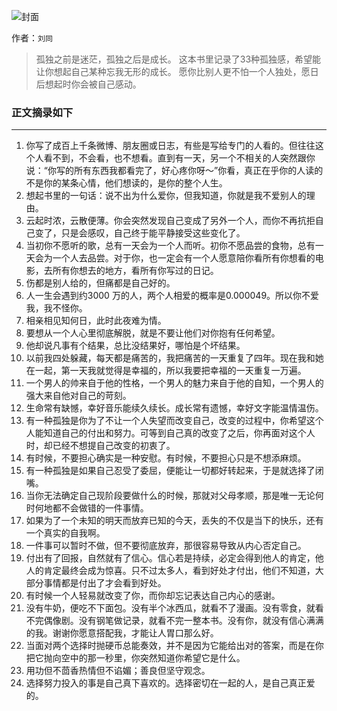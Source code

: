 ![封面](https://img1.doubanio.com/lpic/s27310359.jpg)

作者：`刘同`

> 孤独之前是迷茫，孤独之后是成长。
> 这本书里记录了33种孤独感，希望能让你想起自己某种忘我无形的成长。
> 愿你比别人更不怕一个人独处，愿日后想起时你会被自己感动。

### 正文摘录如下

***

1. 你写了成百上千条微博、朋友圈或日志，有些是写给专门的人看的。但往往这个人看不到，不会看，也不想看。直到有一天，另一个不相关的人突然跟你说：“你写的所有东西我都看完了，好心疼你呀～”你看，真正在乎你的人读的不是你的某条心情，他们想读的，是你的整个人生。
2. 想起书里的一句话：说不出为什么爱你，但我知道，你就是我不爱别人的理由。
3. 云起时浓，云散便薄。你会突然发现自己变成了另外一个人，而你不再抗拒自己变了，只是会感叹，自己终于能平静接受这些变化了。
4. 当初你不愿听的歌，总有一天会为一个人而听。初你不愿品尝的食物，总有一天会为一个人去品尝。对于你，也一定会有一个人愿意陪你看所有你想看的电影，去所有你想去的地方，看所有你写过的日记。
5. 伤都是别人给的，但痛都是自己好的。
6. 人一生会遇到约3000 万的人，两个人相爱的概率是0.000049。所以你不爱我，我不怪你。
7. 相亲相见知何日，此时此夜难为情。
8. 要想从一个人心里彻底解脱，就是不要让他们对你抱有任何希望。
9. 他却说凡事有个结果，总比没结果好，哪怕是个坏结果。
10. 以前我四处躲藏，每天都是痛苦的，我把痛苦的一天重复了四年。现在我和她在一起，第一天我就觉得是幸福的，所以我要把幸福的一天重复一万遍。
11. 一个男人的帅来自于他的性格，一个男人的魅力来自于他的自知，一个男人的强大来自他对自己的苛刻。
12. 生命常有缺憾，幸好音乐能续久续长。成长常有遗憾，幸好文字能温情温伤。
13. 有一种孤独是你为了不让一个人失望而改变自己，改变的过程中，你希望这个人能知道自己的付出和努力。可等到自己真的改变了之后，你再面对这个人时，却已经不想提自己改变的初衷了。
14. 有时候，不要担心确实是一种安慰。有时候，不要担心只是不想添麻烦。
15. 有一种孤独是如果自己忍受了委屈，便能让一切都好转起来，于是就选择了闭嘴。
16. 当你无法确定自己现阶段要做什么的时候，那就对父母孝顺，那是唯一无论何时何地都不会做错的一件事情。
17. 如果为了一个未知的明天而放弃已知的今天，丢失的不仅是当下的快乐，还有一个真实的自我啊。
18. 一件事可以暂时不做，但不要彻底放弃，那很容易导致从内心否定自己。
19. 付出有了回报，自然就有了信心。信心若是持续，必定会得到他人的肯定，他人的肯定最终会成为惊喜。只不过太多人，看到好处才付出，他们不知道，大部分事情都是付出了才会看到好处。
20. 有时候一个人轻易就改变了你，而你却忘记表达自己内心的感谢。
21. 没有牛奶，便吃不下面包。没有半个冰西瓜，就看不了漫画。没有零食，就看不完偶像剧。没有钢笔做记录，就看不完一整本书。没有你，就没有信心满满的我。谢谢你愿意搭配我，才能让人胃口那么好。
22. 当面对两个选择时抛硬币总能奏效，并不是因为它能给出对的答案，而是在你把它抛向空中的那一秒里，你突然知道你希望它是什么。
23. 用功但不茴香热情但不谄媚；善良但坚守观念。
24. 选择努力投入的事是自己真下喜欢的。选择密切在一起的人，是自己真正爱的。